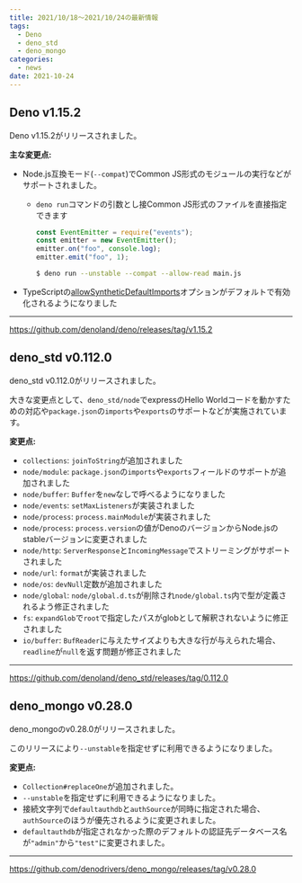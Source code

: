 ```yaml
---
title: 2021/10/18〜2021/10/24の最新情報
tags:
  - Deno
  - deno_std
  - deno_mongo
categories:
  - news
date: 2021-10-24
---
```


## Deno v1.15.2

Deno v1.15.2がリリースされました。

**主な変更点:**

- Node.js互換モード(`--compat`)でCommon JS形式のモジュールの実行などがサポートされました。
  - `deno run`コマンドの引数とし接Common JS形式のファイルを直接指定できます

      ```jsx
      const EventEmitter = require("events");
      const emitter = new EventEmitter();
      emitter.on("foo", console.log);
      emitter.emit("foo", 1);
      ```
 
      ```bash
      $ deno run --unstable --compat --allow-read main.js
      ```

- TypeScriptの[allowSyntheticDefaultImports](https://www.typescriptlang.org/tsconfig#allowSyntheticDefaultImports)オプションがデフォルトで有効化されるようになりました

---

https://github.com/denoland/deno/releases/tag/v1.15.2

## deno_std v0.112.0

deno_std v0.112.0がリリースされました。

大きな変更点として、`deno_std/node`でexpressのHello Worldコードを動かすための対応や`package.json`の`imports`や`exports`のサポートなどが実施されています。

**変更点:**

- `collections`: `joinToString`が追加されました
- `node/module`: `package.json`の`imports`や`exports`フィールドのサポートが追加されました
- `node/buffer`: `Buffer`を`new`なしで呼べるようになりました
- `node/events`: `setMaxListeners`が実装されました
- `node/process`: `process.mainModule`が実装されました
- `node/process`: `process.version`の値がDenoのバージョンからNode.jsのstableバージョンに変更されました
- `node/http`: `ServerResponse`と`IncomingMessage`でストリーミングがサポートされました
- `node/url`: `format`が実装されました
- `node/os`: `devNull`定数が追加されました
- `node/global`: `node/global.d.ts`が削除され`node/global.ts`内で型が定義されるよう修正されました
- `fs`: `expandGlob`で`root`で指定したパスがglobとして解釈されないように修正されました
- `io/buffer`: `BufReader`に与えたサイズよりも大きな行が与えられた場合、`readline`が`null`を返す問題が修正されました

---

https://github.com/denoland/deno_std/releases/tag/0.112.0

## deno_mongo v0.28.0

deno_mongoのv0.28.0がリリースされました。

このリリースにより`--unstable`を指定せずに利用できるようになりました。

**変更点:**

- `Collection#replaceOne`が追加されました。
- `--unstable`を指定せずに利用できるようになりました。
- 接続文字列で`defaultauthdb`と`authSource`が同時に指定された場合、`authSource`のほうが優先されるように変更されました。
- `defaultauthdb`が指定されなかった際のデフォルトの認証先データベース名が`"admin"`から`"test"`に変更されました。

---

https://github.com/denodrivers/deno_mongo/releases/tag/v0.28.0
